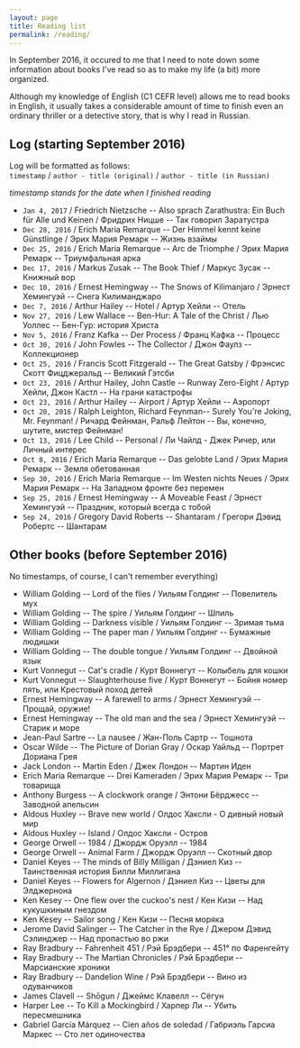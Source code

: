 ```yaml
---
layout: page
title: Reading list
permalink: /reading/
---
```


In September 2016, it occured to me that I need to note down some information about books I've read so as to make my life (a bit) more organized.

Although my knowledge of English (C1 CEFR level) allows me to read books in English, it usually takes a considerable amount of time to finish even an ordinary thriller or a detective story, that is why I read in Russian.

## Log (starting September 2016)
Log will be formatted as follows:  
`timestamp` / `author - title (original)` / `author - title (in Russian)`

*timestamp stands for the date when I finished reading*

- `Jan 4, 2017` / Friedrich Nietzsche -- Also sprach Zarathustra: Ein Buch für Alle und Keinen / Фридрих Ницше -- Так говорил Заратустра
- `Dec 28, 2016` / Erich Maria Remarque -- Der Himmel kennt keine Günstlinge / Эрих Мария Ремарк -- Жизнь взаймы
- `Dec 25, 2016` / Erich Maria Remarque -- Arc de Triomphe / Эрих Мария Ремарк -- Триумфальная арка
- `Dec 17, 2016` / Markus Zusak -- The Book Thief / Маркус Зусак -- Книжный вор
- `Dec 10, 2016` / Ernest Hemingway -- The Snows of Kilimanjaro / Эрнест Хемингуэй -- Снега Килиманджаро
- `Dec 7, 2016` / Arthur Hailey -- Hotel / Артур Хейли -- Отель
- `Nov 27, 2016` / Lew Wallace -- Ben-Hur: A Tale of the Christ / Лью Уоллес -- Бен-Гур: история Христа
- `Nov 5, 2016` / Franz Kafka -- Der Process / Франц Кафка -- Процесс
- `Oct 30, 2016` / John Fowles -- The Collector / Джон Фаулз -- Коллекционер
- `Oct 25, 2016` / Francis Scott Fitzgerald -- The Great Gatsby / Фрэнсис Скотт Фицджеральд -- Великий Гэтсби
- `Oct 23, 2016` / Arthur Hailey, John Castle -- Runway Zero-Eight / Артур Хейли, Джон Кастл -- На грани катастрофы
- `Oct 23, 2016` / Arthur Hailey -- Airport / Артур Хейли -- Аэропорт
- `Oct 20, 2016` /   Ralph Leighton, Richard Feynman-- Surely You're Joking, Mr. Feynman! / Ричард Фейнман, Ральф Лейтон -- Вы, конечно, шутите, мистер Фейнман!
- `Oct 13, 2016` / Lee Child -- Personal / Ли Чайлд - Джек Ричер, или Личный интерес
- `Oct 8, 2016` / Erich Maria Remarque -- Das gelobte Land / Эрих Мария Ремарк -- Земля обетованная
- `Sep 30, 2016` / Erich Maria Remarque -- Im Westen nichts Neues / Эрих Мария Ремарк -- На Западном фронте без перемен
- `Sep 25, 2016` / Ernest Hemingway -- A Moveable Feast / Эрнест Хемингуэй -- Праздник, который всегда с тобой
- `Sep 24, 2016` / Gregory David Roberts -- Shantaram / Грегори Дэвид Робертс -- Шантарам

## Other books (before September 2016)
No timestamps, of course, I can't remember everything)

- William Golding -- Lord of the flies / Уильям Голдинг -- Повелитель мух
- William Golding -- The spire / Уильям Голдинг -- Шпиль
- William Golding -- Darkness visible / Уильям Голдинг -- Зримая тьма
- William Golding -- The paper man / Уильям Голдинг -- Бумажные людишки
- William Golding -- The double tongue / Уильям Голдинг -- Двойной язык
- Kurt Vonnegut -- Cat's cradle / Курт Воннегут -- Колыбель для кошки
- Kurt Vonnegut -- Slaughterhouse five / Курт Воннегут -- Бойня номер пять, или Крестовый поход детей
- Ernest Hemingway -- A farewell to arms / Эрнест Хемингуэй -- Прощай, оружие!
- Ernest Hemingway -- The old man and the sea / Эрнест Хемингуэй -- Старик и море
- Jean-Paul Sartre -- La nausee / Жан-Поль Сартр -- Тошнота
- Oscar Wilde -- The Picture of Dorian Gray / Оскар Уайльд -- Портрет Дориана Грея
- Jack London -- Martin Eden / Джек Лондон -- Мартин Иден
- Erich Maria Remarque -- Drei Kameraden / Эрих Мария Ремарк -- Три товарища
- Anthony Burgess -- A clockwork orange / Энтони Бёрджесс -- Заводной апельсин
- Aldous Huxley -- Brave new world / Олдос Хаксли - О дивный новый мир
- Aldous Huxley -- Island / Олдос Хаксли - Остров
- George Orwell -- 1984 / Джордж Оруэлл -- 1984
- George Orwell -- Animal Farm / Джордж Оруэлл -- Скотный двор
- Daniel Keyes -- The minds of Billy Milligan / Дэниел Киз -- Таинственная история Билли Миллигана
- Daniel Keyes -- Flowers for Algernon / Дэниел Киз -- Цветы для Элджернона
- Ken Kesey -- One flew over the cuckoo's nest / Кен Кизи -- Над кукушкиным гнездом
- Ken Kesey -- Sailor song / Кен Кизи -- Песня моряка
- Jerome David Salinger -- The Catcher in the Rye / Джером Дэвид Сэлинджер -- Над пропастью во ржи
- Ray Bradbury -- Fahrenheit 451 / Рэй Брэдбери -- 451° по Фаренгейту
- Ray Bradbury -- The Martian Chronicles / Рэй Брэдбери -- Марсианские хроники
- Ray Bradbury -- Dandelion Wine / Рэй Брэдбери -- Вино из одуванчиков
- James Clavell -- Shōgun / Джеймс Клавелл -- Сёгун
- Harper Lee -- To Kill a Mockingbird / Харпер Ли -- Убить пересмешника
- Gabriel García Márquez -- Cien años de soledad / Габриэль Гарсиа Маркес -- Сто лет одиночества
